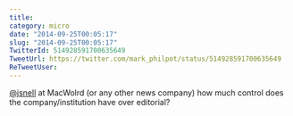 ```yaml
---
title: 
category: micro
date: "2014-09-25T00:05:17"
slug: "2014-09-25T00:05:17"
TwitterId: 514928591700635649
TweetUrl: https://twitter.com/mark_philpot/status/514928591700635649
ReTweetUser: 
---
```


[@jsnell](https://twitter.com/jsnell) at MacWolrd (or any other news company) how much control does the company/institution have over editorial?